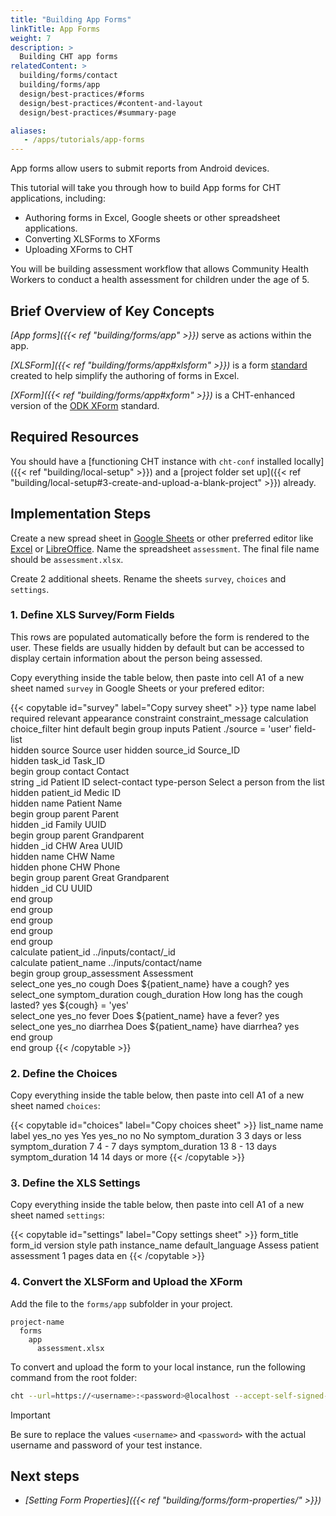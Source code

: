 ```yaml
---
title: "Building App Forms"
linkTitle: App Forms
weight: 7
description: >
  Building CHT app forms
relatedContent: >
  building/forms/contact
  building/forms/app
  design/best-practices/#forms
  design/best-practices/#content-and-layout
  design/best-practices/#summary-page

aliases:
   - /apps/tutorials/app-forms
---
```


App forms allow users to submit reports from Android devices.

This tutorial will take you through how to build App forms for CHT applications, including:

- Authoring forms in Excel, Google sheets or other spreadsheet applications.
- Converting XLSForms to XForms
- Uploading XForms to CHT

You will be building assessment workflow that allows Community Health Workers to conduct a health assessment for children under the age of 5.

## Brief Overview of Key Concepts

*[App forms]({{< ref "building/forms/app" >}})* serve as actions within the app.

*[XLSForm]({{< ref "building/forms/app#xlsform" >}})* is a form [standard](http://xlsform.org/en/) created to help simplify the authoring of forms in Excel.

*[XForm]({{< ref "building/forms/app#xform" >}})* is a CHT-enhanced version of the [ODK XForm](https://getodk.github.io/xforms-spec/) standard.

## Required Resources

You should have a [functioning CHT instance with `cht-conf` installed locally]({{< ref "building/local-setup" >}}) and a [project folder set up]({{< ref "building/local-setup#3-create-and-upload-a-blank-project" >}}) already.

## Implementation Steps

Create a new spread sheet in [Google Sheets](https://workspace.google.com/products/sheets/)  or other preferred editor like [Excel](https://www.microsoft.com/en-us/microsoft-365/excel) or [LibreOffice](https://www.libreoffice.org/). Name the spreadsheet `assessment`. The final file name should be `assessment.xlsx`.

Create 2 additional sheets. Rename the sheets `survey`, `choices` and `settings`.

### 1. Define XLS Survey/Form Fields

This rows are populated automatically before the form is rendered to the user. These fields are usually hidden by default but can be accessed to display certain information about the person being assessed.

Copy everything inside the table below, then paste into cell A1 of a new sheet named `survey` in Google Sheets or your prefered editor:

{{< copytable id="survey" label="Copy survey sheet" >}}
type	name	label	required	relevant	appearance	constraint	constraint_message	calculation	choice_filter	hint	default
begin group	inputs	Patient		./source = 'user'	field-list						
hidden	source	Source								user
hidden	source_id	Source_ID								
hidden	task_id	Task_ID								
begin group	contact	Contact								
string	_id	Patient ID			select-contact type-person				Select a person from the list	
hidden	patient_id	Medic ID								
hidden	name	Patient Name								
begin group	parent	Parent								
hidden	_id	Family UUID								
begin group	parent	Grandparent								
hidden	_id	CHW Area UUID								
hidden	name	CHW Name								
hidden	phone	CHW Phone								
begin group	parent	Great Grandparent								
hidden	_id	CU UUID								
end group										
end group										
end group										
end group										
end group										
calculate	patient_id						../inputs/contact/_id			
calculate	patient_name						../inputs/contact/name			
begin group	group_assessment	Assessment								
select_one yes_no	cough	Does ${patient_name} have a cough?	yes							
select_one symptom_duration	cough_duration	How long has the cough lasted?	yes	${cough} = 'yes'						
select_one yes_no	fever	Does ${patient_name} have a fever?	yes							
select_one yes_no	diarrhea	Does ${patient_name} have diarrhea?	yes							
end group										
end group
{{< /copytable >}}

### 2. Define the Choices

Copy everything inside the table below, then paste into cell A1 of a new sheet named `choices`:

{{< copytable id="choices" label="Copy choices sheet" >}}
list_name	name	label
yes_no	yes	Yes
yes_no	no	No
symptom_duration	3	3 days or less
symptom_duration	7	4 - 7 days
symptom_duration	13	8 - 13 days
symptom_duration	14	14 days or more
{{< /copytable >}}

### 3. Define the XLS Settings

Copy everything inside the table below, then paste into cell A1 of a new sheet named `settings`:

{{< copytable id="settings" label="Copy settings sheet" >}}
form_title	form_id	version	style	path	instance_name	default_language
Assess patient	assessment	1	pages	data		en
{{< /copytable >}}

### 4. Convert the XLSForm and Upload the XForm

Add the file to the `forms/app` subfolder in your project.

```text
project-name
  forms
    app
      assessment.xlsx
```

To convert and upload the form to your local instance, run the following command from the root folder:

```zsh
cht --url=https://<username>:<password>@localhost --accept-self-signed-certs convert-app-forms upload-app-forms -- assessment
```

> [!IMPORTANT] 
> Be sure to replace the values `<username>` and `<password>` with the actual username and password of your test instance.

## Next steps

- *[Setting Form Properties]({{< ref "building/forms/form-properties/" >}})*
